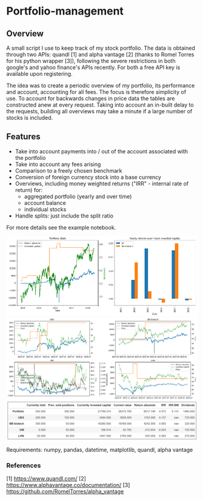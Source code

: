 # Portfolio-management

## Overview
A small script I use to keep track of my stock portfolio. The data is obtained through two APIs: quandl [1] and alpha
vantage [2] (thanks to Romel Torres for his python wrapper [3]), following the severe restrictions in both google's and
yahoo finance's APIs recently. For both a free API key is available upon registering.

The idea was to create a periodic overview of my portfolio, its performance and account, accounting for all fees.
The focus is therefore simplicity of use. To account for backwards changes in price data the tables are constructed anew
at every request. Taking into account an in-built delay to the requests, building all overviews may take a minute if a
large number of stocks is included.

## Features
- Take into account payments into / out of the account associated with the portfolio
- Take into account any fees arising
- Comparison to a freely chosen benchmark
- Conversion of foreign currency stock into a base currency
- Overviews, including money weighted returns ("IRR" - internal rate of return) for:
    - aggregated portfolio (yearly and over time)
    - account balance
    - individual stocks
- Handle splits: just include the split ratio

For more details see the example notebook.

![overview 1](images/pf_overview_1.PNG)
![overview 2](images/pf_overview_2.PNG)
![overview 3](images/pf_overview_3.PNG)

Requirements:
numpy, pandas, datetime, matplotlib, quandl, alpha vantage

### References
[1] https://www.quandl.com/
[2] https://www.alphavantage.co/documentation/
[3] https://github.com/RomelTorres/alpha_vantage
